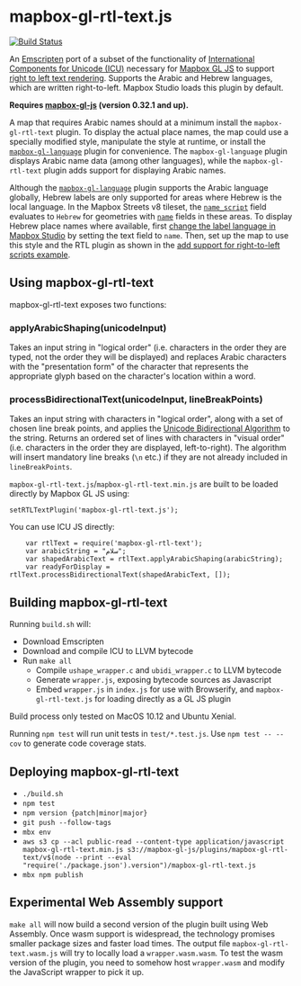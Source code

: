 # mapbox-gl-rtl-text.js

[![Build Status](https://circleci.com/gh/mapbox/mapbox-gl-rtl-text.svg?style=shield)](https://circleci.com/gh/mapbox/mapbox-gl-rtl-text)

An [Emscripten](https://github.com/kripken/emscripten) port of a subset of the functionality of [International Components for Unicode (ICU)](http://site.icu-project.org/) necessary for [Mapbox GL JS](https://github.com/mapbox/mapbox-gl-js) to support [right to left text rendering](https://github.com/mapbox/mapbox-gl/issues/4). Supports the Arabic and Hebrew languages, which are written right-to-left. Mapbox Studio loads this plugin by default.

**Requires [mapbox-gl-js](https://github.com/mapbox/mapbox-gl-js) (version 0.32.1 and up).**

A map that requires Arabic names should at a minimum install the `mapbox-gl-rtl-text` plugin. To display the actual place names, the map could use a specially modified style, manipulate the style at runtime, or install the [`mapbox-gl-language`](https://github.com/mapbox/mapbox-gl-language/) plugin for convenience. The `mapbox-gl-language` plugin displays Arabic name data (among other languages), while the `mapbox-gl-rtl-text` plugin adds support for displaying Arabic names.

Although the [`mapbox-gl-language`](https://github.com/mapbox/mapbox-gl-language/#languages) plugin supports the Arabic language globally, Hebrew labels are only supported for areas where Hebrew is the local language. In the Mapbox Streets v8 tileset, the [`name_script`](https://docs.mapbox.com/vector-tiles/reference/mapbox-streets-v8/#name_script-text) field evaluates to `Hebrew` for geometries with [`name`](https://docs.mapbox.com/vector-tiles/reference/mapbox-streets-v8/#name-text--name_lang-code-text) fields in these areas. To display Hebrew place names where available, first [change the label language in Mapbox Studio](https://docs.mapbox.com/help/troubleshooting/change-language/#change-label-language-in-mapbox-studio) by setting the text field to `name`. Then, set up the map to use this style and the RTL plugin as shown in the [add support for right-to-left scripts example](https://docs.mapbox.com/mapbox-gl-js/example/mapbox-gl-rtl-text/).

## Using mapbox-gl-rtl-text

mapbox-gl-rtl-text exposes two functions:

### applyArabicShaping(unicodeInput)
Takes an input string in "logical order" (i.e. characters in the order they are typed, not the order they will be displayed) and replaces Arabic characters with the "presentation form" of the character that represents the appropriate glyph based on the character's location within a word.

### processBidirectionalText(unicodeInput, lineBreakPoints)
Takes an input string with characters in "logical order", along with a set of chosen line break points, and applies the [Unicode Bidirectional Algorithm](http://unicode.org/reports/tr9/) to the string. Returns an ordered set of lines with characters in "visual order" (i.e. characters in the order they are displayed, left-to-right). The algorithm will insert mandatory line breaks (`\n` etc.) if they are not already included in `lineBreakPoints`.

`mapbox-gl-rtl-text.js`/`mapbox-gl-rtl-text.min.js` are built to be loaded directly by Mapbox GL JS using:

    setRTLTextPlugin('mapbox-gl-rtl-text.js');

 You can use ICU JS directly:
```
    var rtlText = require('mapbox-gl-rtl-text');
    var arabicString = "سلام";
    var shapedArabicText = rtlText.applyArabicShaping(arabicString);
    var readyForDisplay = rtlText.processBidirectionalText(shapedArabicText, []);
```
## Building mapbox-gl-rtl-text

Running `build.sh` will:

 - Download Emscripten
 - Download and compile ICU to LLVM bytecode
 - Run `make all`
	- Compile `ushape_wrapper.c` and `ubidi_wrapper.c` to LLVM bytecode
	- Generate `wrapper.js`, exposing bytecode sources as Javascript
	- Embed `wrapper.js` in `index.js` for use with Browserify, and `mapbox-gl-rtl-text.js` for loading directly as a GL JS plugin

Build process only tested on MacOS 10.12 and Ubuntu Xenial.

Running `npm test` will run unit tests in `test/*.test.js`. Use `npm test -- --cov` to generate code coverage stats.

## Deploying mapbox-gl-rtl-text

 - `./build.sh`
 - `npm test`
 - `npm version {patch|minor|major}`
 - `git push --follow-tags`
 - `mbx env`
 - `aws s3 cp --acl public-read --content-type application/javascript mapbox-gl-rtl-text.min.js s3://mapbox-gl-js/plugins/mapbox-gl-rtl-text/v$(node --print --eval "require('./package.json').version")/mapbox-gl-rtl-text.js`
 - `mbx npm publish`

## Experimental Web Assembly support
`make all` will now build a second version of the plugin built using Web Assembly. Once wasm support is widespread, the technology promises smaller package sizes and faster load times. The output file `mapbox-gl-rtl-text.wasm.js` will try to locally load a `wrapper.wasm.wasm`. To test the wasm version of the plugin, you need to somehow host `wrapper.wasm` and modify the JavaScript wrapper to pick it up.
